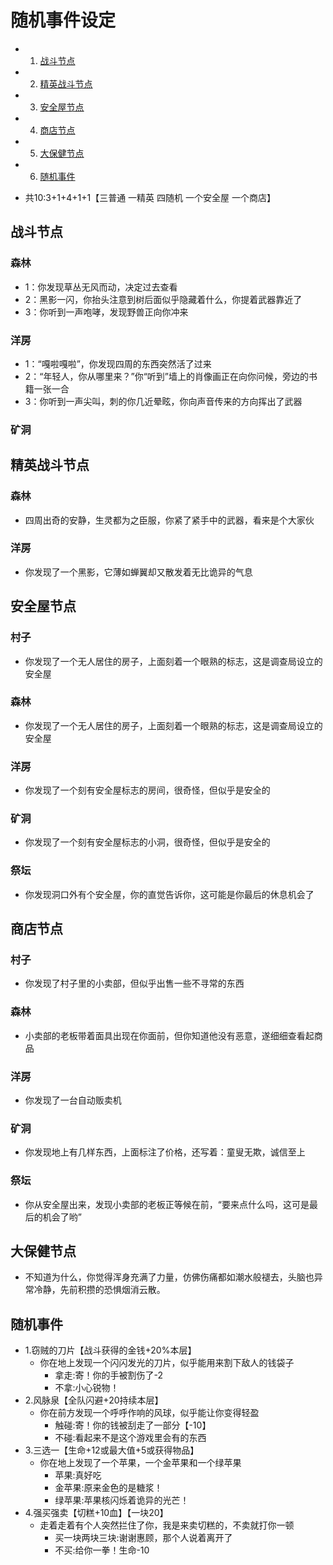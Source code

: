 # 随机事件设定

- 1. [战斗节点](#战斗节点)
- 2. [精英战斗节点](#精英战斗节点)
- 3. [安全屋节点](#安全屋节点)
- 4. [商店节点](#商店节点)
- 5. [大保健节点](#大保健节点)
- 6. [随机事件](#随机事件)

- 共10:3+1+4+1+1【三普通 一精英 四随机 一个安全屋 一个商店】

## 战斗节点

### 森林

- 1：你发现草丛无风而动，决定过去查看
- 2：黑影一闪，你抬头注意到树后面似乎隐藏着什么，你提着武器靠近了
- 3：你听到一声咆哮，发现野兽正向你冲来

### 洋房

- 1：“嘎啦嘎啦”，你发现四周的东西突然活了过来
- 2：“年轻人，你从哪里来？”你“听到”墙上的肖像画正在向你问候，旁边的书籍一张一合
- 3：你听到一声尖叫，刺的你几近晕眩，你向声音传来的方向挥出了武器

### 矿洞

## 精英战斗节点

### 森林

- 四周出奇的安静，生灵都为之臣服，你紧了紧手中的武器，看来是个大家伙

### 洋房

- 你发现了一个黑影，它薄如蝉翼却又散发着无比诡异的气息

## 安全屋节点

### 村子

- 你发现了一个无人居住的房子，上面刻着一个眼熟的标志，这是调查局设立的安全屋

### 森林

- 你发现了一个无人居住的房子，上面刻着一个眼熟的标志，这是调查局设立的安全屋

### 洋房

- 你发现了一个刻有安全屋标志的房间，很奇怪，但似乎是安全的

### 矿洞

- 你发现了一个刻有安全屋标志的小洞，很奇怪，但似乎是安全的

### 祭坛

- 你发现洞口外有个安全屋，你的直觉告诉你，这可能是你最后的休息机会了

## 商店节点

### 村子

- 你发现了村子里的小卖部，但似乎出售一些不寻常的东西

### 森林

- 小卖部的老板带着面具出现在你面前，但你知道他没有恶意，遂细细查看起商品

### 洋房

- 你发现了一台自动贩卖机

### 矿洞

- 你发现地上有几样东西，上面标注了价格，还写着：童叟无欺，诚信至上

### 祭坛

- 你从安全屋出来，发现小卖部的老板正等候在前，“要来点什么吗，这可是最后的机会了哟”

## 大保健节点

- 不知道为什么，你觉得浑身充满了力量，仿佛伤痛都如潮水般褪去，头脑也异常冷静，先前积攒的恐惧烟消云散。

## 随机事件

- 1.窃贼的刀片【战斗获得的金钱+20%本层】
  - 你在地上发现一个闪闪发光的刀片，似乎能用来割下敌人的钱袋子
    - 拿走:寄！你的手被割伤了-2
    - 不拿:小心锐物！
- 2.风脉泉【全队闪避+20持续本层】
  - 你在前方发现一个呼呼作响的风球，似乎能让你变得轻盈
    - 触碰:寄！你的钱被刮走了一部分【-10】
    - 不碰:看起来不是这个游戏里会有的东西
- 3.三选一【生命+12或最大值+5或获得物品】
  - 你在地上发现了一个苹果，一个金苹果和一个绿苹果
    - 苹果:真好吃
    - 金苹果:原来金色的是糖浆！
    - 绿苹果:苹果核闪烁着诡异的光芒！
- 4.强买强卖【切糕+10血】【一块20】
  - 走着走着有个人突然拦住了你，我是来卖切糕的，不卖就打你一顿
    - 买一块两块三块:谢谢惠顾，那个人说着离开了
    - 不买:给你一拳！生命-10
